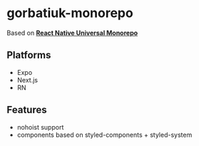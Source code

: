 # gorbatiuk-monorepo

 Based on __[React Native Universal Monorepo](https://github.com/mmazzarolo/react-native-universal-monorepo)__
 
## Platforms
* Expo
* Next.js
* RN

## Features
* nohoist support
* components based on styled-components + styled-system 
